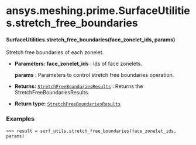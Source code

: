 <a id="ansys-meshing-prime-surfaceutilities-stretch-free-boundaries"></a>

# ansys.meshing.prime.SurfaceUtilities.stretch_free_boundaries

<a id="ansys.meshing.prime.SurfaceUtilities.stretch_free_boundaries"></a>

#### SurfaceUtilities.stretch_free_boundaries(face_zonelet_ids, params)

Stretch free boundaries of each zonelet.

* **Parameters:**
  **face_zonelet_ids**
  : Ids of face zonelets.

  **params**
  : Parameters to control stretch free boundaries operation.
* **Returns:**
  [`StretchFreeBoundariesResults`](ansys.meshing.prime.StretchFreeBoundariesResults.md#ansys.meshing.prime.StretchFreeBoundariesResults)
  : Returns the StretchFreeBoundariesResults.
* **Return type:**
  [`StretchFreeBoundariesResults`](ansys.meshing.prime.StretchFreeBoundariesResults.md#ansys.meshing.prime.StretchFreeBoundariesResults)

### Examples

```pycon
>>> result = surf_utils.stretch_free_boundaries(face_zonelet_ids, params)
```

<!-- !! processed by numpydoc !! -->

